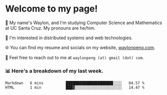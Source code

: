 # Welcome to my page! 

👋 My name's Waylon, and I'm studying Computer Science and Mathematics at UC Santa Cruz. My pronouns are he/him. 

💭 I'm interested in distributed systems and web technologies.

🌐 You can find my resume and socials on my website, [waylonpeng.com](https://www.waylonpeng.com).

📧 Feel free to reach out to me at `waylonpeng (at) gmail (dot) com`.

### 📊 Here's a breakdown of my last week.

<!--START_SECTION:waka-->
```text
Markdown   6 mins          █████████████████████░░░░   84.57 % 
HTML       1 min           ███▓░░░░░░░░░░░░░░░░░░░░░   14.47 % 
```
<!--END_SECTION:waka-->
